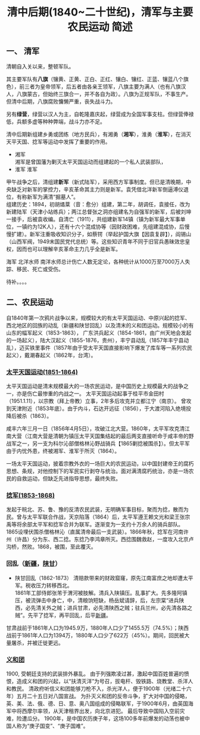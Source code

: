 # <center>清中后期(1840~二十世纪)，清军与主要农民运动 简述 <Badge type="tip" text="Beta 1.0"/> </center>

## 一、  清军
清朝自入关以来，整顿军队。

其主要军队有**八旗**（镶黄、正黄、正白、正红、镶白、镶红、正蓝、镶蓝八个旗色），前三者为皇帝领军，后五者由各亲王领军，八旗主要为满人（也有八旗汉人，八旗蒙古，但始终三旗合一，并不各自为政）。八旗为正规军队，不事生产。但清中后期，八旗腐败慵懒严重，丧失战斗力。

另有**绿营**，绿营以汉人为主，自乾隆嘉庆起，绿营成为全国军事支柱。但绿营俸禄低，兵额多虚等种种弊端，战斗力亦不足。

清中后期新组建乡勇或团练（地方民兵），有湘勇（**湘军**），淮勇（**淮军**），在消灭天平天国、捻军等运动中发挥了重要的作用。
- 湘军  
  湘军是曾国藩为剿灭太平天国运动而组建起的一个私人武装部队，
- 淮军
  淮军

甲午战争之后，清组建**新军**（新式陆军），采用西方军事制度。但已是清晚期，中央缺乏对新军的掌控力，辛亥革命其主力则是新军。袁凭借北洋新军倒逼溥仪退位，有称新军为满清“掘墓人”。  
组建历史：1894，初胡燏棻（音：愈分）组建，第二年，胡调任，袁接任，改为新建陆军（天津小站练兵）；两江总督张之洞亦组建名为自强军的新军，后被刘坤一接手，后被袁收编。自清亡（1911），共组建新军14镇（镇为新军最大军事单位，一镇约为12K人），还有十六个混成协等（因财政困难，先组建混成协，后慢慢扩建）。新军注重吸收知识分子，如蔡锷（举起护国大旗【因袁复辟】），阎锡山（山西军阀，1949末国民党代总统）等。这些知识青年不同于旧官兵愚昧效忠皇权，因而也可以理解辛亥革命主力几乎全是新军。


海军
北洋水师
南洋水师总计伤亡人数无定论，各种统计从1000万至7000万人失踪、移民、死亡或受伤。  

待补。。。。

## 二、农民运动

自1840年第一次鸦片战争以来，规模较大的有太平天国运动、中原兴起的捻军、西北地区的回族的动乱（新疆和陕甘回乱）以及清末的义和团运动。规模较小的有山东的幅军起义（1853-1863）， 广东洪兵起义（1854-1861，由广州天地会发起的一场起义），陆大汉起义（1855-1876，贵州），丰宁县动乱（1857年丰宁县动乱），迈买铁里事件（1857年由于受太平天国直接影响下爆发了库车等一系列农民起义），戴潮春起义（1862年，台湾）。


### [太平天国运动(1851-1864)](https://zh.wikipedia.org/zh-cn/%E5%A4%AA%E5%B9%B3%E5%A4%A9%E5%9B%BD)
太平天国运动是清末规模最大的一场农民运动，是中国历史上规模最大的战争之一，亦是伤亡最惨重的内战之一。
太平天国运动起事于桂平市金田村（1951.1.11），以宗教（拜上帝教）立事，2年多后攻克并立都江宁（南京）。
曾攻到天津附近（1853年底）。由于内斗，石达开远征（1856），于大渡河陷入绝境投降后被杀（1863）。

咸丰六年三月一日（1856年4月5日），攻破江北大营。1860年，太平军攻克清江南大营（江南大营是清朝为镇压太平天国集结起的最后两支直接听命于咸丰帝的野战军之一，另一支为科尔沁部僧格林沁野战骑兵【1865剿捻被围杀】）。但太平军由于内忧外患，终被湘军、淮军于所灭（1864）。

一场太平天国运动，披着宗教外衣的一场巨大的农民运动，以中国封建帝王的腐朽思想、条规，对他控制下的军民实行剥夺与统治。面对满清腐朽统治，亦是一场农民的自救运动，但缺乏先进指导思想，最终失败。



### [捻军(1853-1868)]()
发起于皖北、苏、鲁、豫的反清农民武装，无明确军事目标，聚而为捻，散而为民。曾与太平军联合作战，天京陷落（1864）后，太平军遵王赖文光和梁王张宗禹等将余部太平军和捻军合并为联军。逐渐变为一支约十万余人的骑兵部队。1865设埋伏围杀僧格林沁（直属清帝最后一支武装）。1866年秋，捻军在河南许州（许昌）分为东、西二捻。东捻乃李鸿章所灭。西捻围魏救赵，一度攻入北京卢沟桥，然败。1868，被围，至此覆灭。

### 回乱（[新疆](https://zh.wikipedia.org/zh-cn/%E5%90%8C%E6%B2%BB%E6%96%B0%E7%96%86%E5%9B%9E%E4%B9%B1#%E6%B8%85%E8%BB%8D%E6%94%B6%E5%BE%A9%E6%96%B0%E7%96%86)，[陕甘](https://zh.wikipedia.org/zh-cn/%E5%90%8C%E6%B2%BB%E9%99%95%E7%94%98%E5%9B%9E%E4%B9%B1)）
- 陕甘回乱（1862-1873） 
清赔款带来的财政窟窿，原先江南富庶之地却遭太平军。税收压力转移西北。   
1861年工部侍郎张芾于渭河被肢解。清兵入陕镇压。乱事扩大。先多隆阿镇压，被流弹击中身亡，中，清粮饷短缺，杨岳斌请辞，后，左宗棠“进兵陕西，必先清关外之贼；进兵甘肃，必先清陕西之贼；驻兵兰州，必先清各路之贼”。先平了捻军，再平回乱，后平[新疆](https://zh.wikipedia.org/zh-cn/%E5%B7%A6%E5%AE%97%E6%A3%A0%E6%94%B6%E5%A4%8D%E6%96%B0%E7%96%86#%E6%88%B0%E5%89%8D%E6%B8%85%E8%BB%8D%E7%9A%84%E5%87%86%E5%A4%87)。

甘肃战前于1861年人口为1945.9万，1880年人口少了1455.5万（74.5%）；陕西战前于1861年人口为1394万，1880年人口少了622万（45%）。期间，回民被大量屠杀，并被迁徙更远。
  
### [义和团](https://zh.wikipedia.org/zh-cn/%E4%B9%89%E5%92%8C%E5%9B%A2%E8%BF%90%E5%8A%A8#%E8%83%8C%E6%99%AF%E4%B8%8E%E4%B9%89%E5%92%8C%E5%9B%A2%E7%9A%84%E5%85%B4%E8%B5%B7)  
1900, 受朝廷支持的武装排外暴乱。
由于列强欺凌过甚，激起中国百姓普遍的愤恨，造成义和团的兴起，以“扶清灭洋”为号召，拔电杆、毁铁路、烧教堂、杀洋人和教民。 清政府听信义和团能够刀枪不入，杀光洋人，便于1900年（光绪二十六年）五月二十五日对八国宣战。 为扑灭义和团的反帝斗争，扩大对中国的侵略，英、美、法、俄、德、日、意、奥八国组成的侵略联军，于1900年6月，由英国海军中将西摩尔率领，从天津租界出发，向北京进犯。 最后导致中国陷入空前灾难，险遭瓜分。 1900年，是中国农历庚子年，这场100多年前爆发的动荡也被中国人称为“庚子国变”、“庚子国难”。


